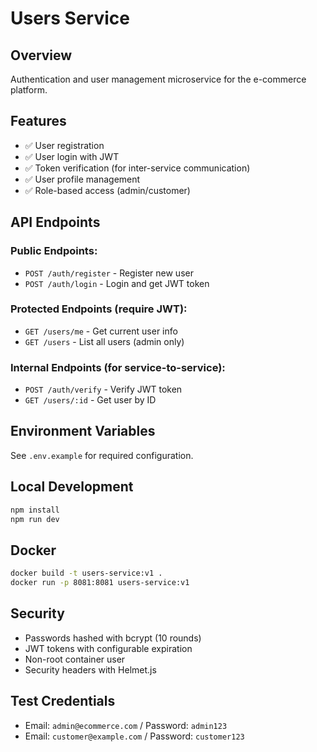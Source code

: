 # Users Service

## Overview

Authentication and user management microservice for the e-commerce platform.

## Features

- ✅ User registration
- ✅ User login with JWT
- ✅ Token verification (for inter-service communication)
- ✅ User profile management
- ✅ Role-based access (admin/customer)

## API Endpoints

### Public Endpoints:

- `POST /auth/register` - Register new user
- `POST /auth/login` - Login and get JWT token

### Protected Endpoints (require JWT):

- `GET /users/me` - Get current user info
- `GET /users` - List all users (admin only)

### Internal Endpoints (for service-to-service):

- `POST /auth/verify` - Verify JWT token
- `GET /users/:id` - Get user by ID

## Environment Variables

See `.env.example` for required configuration.

## Local Development

```bash
npm install
npm run dev
```

## Docker

```bash
docker build -t users-service:v1 .
docker run -p 8081:8081 users-service:v1
```

## Security

- Passwords hashed with bcrypt (10 rounds)
- JWT tokens with configurable expiration
- Non-root container user
- Security headers with Helmet.js

## Test Credentials

- Email: `admin@ecommerce.com` / Password: `admin123`
- Email: `customer@example.com` / Password: `customer123`
